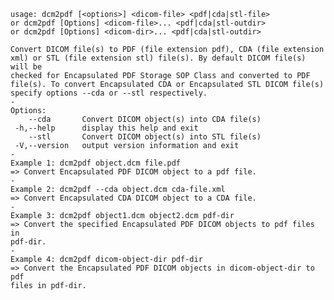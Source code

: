     usage: dcm2pdf [<options>] <dicom-file> <pdf|cda|stl-file>
    or dcm2pdf [Options] <dicom-file>... <pdf|cda|stl-outdir>
    or dcm2pdf [Options] <dicom-dir>... <pdf|cda|stl-outdir>
    
    Convert DICOM file(s) to PDF (file extension pdf), CDA (file extension
    xml) or STL (file extension stl) file(s). By default DICOM file(s) will be
    checked for Encapsulated PDF Storage SOP Class and converted to PDF
    file(s). To convert Encapsulated CDA or Encapsulated STL DICOM file(s)
    specify options --cda or --stl respectively.
    -
    Options:
        --cda       Convert DICOM object(s) into CDA file(s)
     -h,--help      display this help and exit
        --stl       Convert DICOM object(s) into STL file(s)
     -V,--version   output version information and exit
    -
    Example 1: dcm2pdf object.dcm file.pdf
    => Convert Encapsulated PDF DICOM object to a pdf file.
    -
    Example 2: dcm2pdf --cda object.dcm cda-file.xml
    => Convert Encapsulated CDA DICOM object to a CDA file.
    -
    Example 3: dcm2pdf object1.dcm object2.dcm pdf-dir
    => Convert the specified Encapsulated PDF DICOM objects to pdf files in
    pdf-dir.
    -
    Example 4: dcm2pdf dicom-object-dir pdf-dir
    => Convert the Encapsulated PDF DICOM objects in dicom-object-dir to pdf
    files in pdf-dir.
